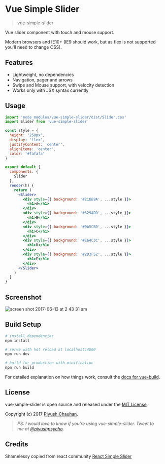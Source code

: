 # Vue Simple Slider

> vue-simple-slider

Vue slider component with touch and mouse support.

Modern browsers and IE10+ (IE9 should work, but as flex is not supported you'll need to change CSS).

## Features

* Lightweight, no dependencies
* Navigation, pager and arrows
* Swipe and Mouse support, with velocity detection
* Works only with JSX syntax currently

## Usage

```jsx
import 'node_modules/vue-simple-slider/dist/Slider.css'
import Slider from 'vue-simple-slider'

const style = {
  height: '250px',
  display: 'flex',
  justifyContent: 'center',
  alignItems: 'center',
  color: '#fafafa'
}

export default {
  components: {
    Slider
  },
  render(h) {
    return (
      <Slider>
        <div style={{ background: '#21BB9A', ...style }}>
          <h1>A</h1>
        </div>
        <div style={{ background: '#329ADD', ...style }}>
          <h1>B</h1>
        </div>
        <div style={{ background: '#9A5CB9', ...style }}>
          <h1>C</h1>
        </div>
        <div style={{ background: '#E64C3C', ...style }}>
          <h1>D</h1>
        </div>
        <div style={{ background: '#2D3F52', ...style }}>
          <h1>E</h1>
        </div>
      </Slider>
    )
  }
}
```

## Screenshot
![screen shot 2017-06-13 at 2 43 31 am](https://user-images.githubusercontent.com/693487/27049909-5bc66f02-4fe3-11e7-8342-8d3da37a3915.png)

## Build Setup

``` bash
# install dependencies
npm install

# serve with hot reload at localhost:4000
npm run dev

# build for production with minification
npm run build
```

For detailed explanation on how things work, consult the [docs for vue-build](https://github.com/vuejs/vue-cli/blob/master/docs/build.md).


## License
vue-simple-slider is open source and released under the [MIT License](LICENSE).

Copyright (c) 2017 [Piyush Chauhan](https://twitter.com/piyushpsycho).

> *PS: I would love to know if you're using vue-simple-slider. Tweet to me at [@piyushpsycho](https://twitter.com/piyushpsycho)*.

## Credits
Shamelessy copied from react community [React Simple Slider](https://github.com/Stanko/react-slider)